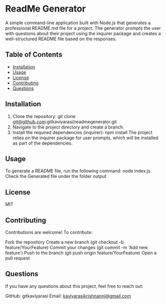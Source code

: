 # ReadMe Generator
A simple command-line application built with Node.js that generates a professional README.md file for a project. The generator prompts the user with questions about their project using the inquirer package and creates a well-structured README file based on the responses.
## Table of Contents 
  - [Installation](#installation)
  - [Usage](#usage)
  - [License](#license)
  - [Contributing](#contributing)
  - [Questions](#questions)

## Installation
1. Clone the repository:
    git clone git@github.com:gitkaviyarasi/readmegenerator.git
2. Navigate to the project directory and create a branch.
3. Install the required dependencies (inquirer):
    npm install
 The project relies on the inquirer package for user prompts, which will be installed as part of the dependencies.     

## Usage
To generate a README file, run the following command:
node index.js. Check the Generated file under the folder output

## License
MIT

## Contributing
Contributions are welcome! To contribute:

Fork the repository
Create a new branch (git checkout -b feature/YourFeature)
Commit your changes (git commit -m 'Add new feature')
Push to the branch (git push origin feature/YourFeature)
Open a pull request

## Questions
If you have any questions about this project, feel free to reach out:

GitHub: gitkaviyarasi 
Email: kaviyarasikrishnannj@gmail.com
